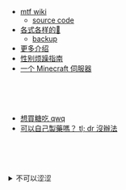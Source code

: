 <!-- 如果你能记住我的名字，如果你们都能记住我的名字，也许我或者“我们”，终有一天能自由地生存着 -->
- <a href="https://mtf.wiki" title="如果你能记住我的名字，如果你们都能记住我的名字，也许我或者“我们”，终有一天能自由地生存着。">mtf wiki</a>
   - [source code](https://github.com/mtf-wiki/MtF-Wiki)
- [各式各样的💊](https://moedev.net/hrtguide-for-mtf/)
   - [backup](https://github.com/MoeMegu/Blog_Backup)
- [更多介绍](http://www.iyaoniang.cn/hormone/show-3.html)
- [性别烦躁指南](https://genderdysphoria.fyi/zh/)
- [一个 Minecraft 伺服器](https://catland.top/)


<br><br><br>

- [想買糖吃 qwq](https://trans.chat/hrt-internet.html)
- [可以自己製藥嗎？ tl; dr 沒辦法](https://nyxus.xyz/posts/diy-hormones/)


<br><br><br>



<details>
   <summary>
      不可以涩涩
   </summary>

   <ul>
      <li><a href="https://bbs.viva-la-vita.org">开发</a> <br /> 
         <a href="https://github.com/viva-la-vita">源码</a></li>
      <li><a href="https://download.picacomic2022.xyz/" 
             title="PicAcg 哔咔漫画">涩涩的漫画</a></li>
      <li><a href="https://www.sissy.eu.org">主人的任务</a></li>
   </ul> 
</details>
